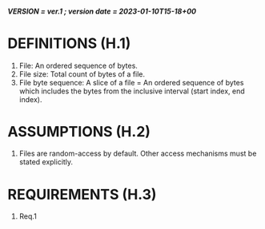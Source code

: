 ##### VERSION = ver.1 ; version date = 2023-01-10T15-18+00
# DEFINITIONS (H.1)

1) File: An ordered sequence of bytes.
2) File size: Total count of bytes of a file.
3) File byte sequence: A slice of a file = An ordered sequence of bytes which 
includes the bytes from the inclusive interval (start index, end index).

# ASSUMPTIONS (H.2)

1) Files are random-access by default. Other access mechanisms must be stated explicitly.


# REQUIREMENTS (H.3)

1) Req.1
